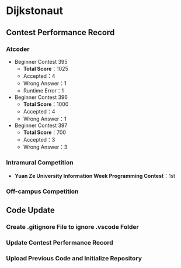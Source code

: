 # Dijkstonaut

## Contest Performance Record

### Atcoder

* Beginner Contest 395
    * **Total Score**：1025
    * Accepted：4
    * Wrong Answer：1
    * Runtime Error：1
* Beginner Contest 396
    * **Total Score**：1000
    * Accepted：4
    * Wrong Answer：1
* Beginner Contest 397
    * **Total Score**：700
    * Accepted：3
    * Wrong Answer：3

### Intramural Competition

* **Yuan Ze University Information Week Programming Contest**：1st

### Off-campus Competition

## Code Update

### Create .gitignore File to ignore .vscode Folder

### Update Contest Performance Record

### Upload Previous Code and Initialize Repository